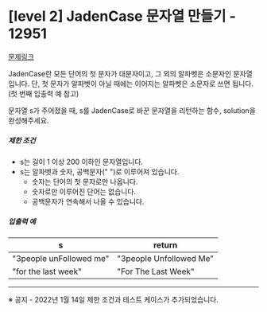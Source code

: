 
# [level 2] JadenCase 문자열 만들기 - 12951
[문제링크](https://school.programmers.co.kr/learn/courses/30/lessons/12951)

JadenCase란 모든 단어의 첫 문자가 대문자이고, 그 외의 알파벳은 소문자인 문자열입니다. 단, 첫 문자가 알파벳이 아닐 때에는 이어지는 알파벳은 소문자로 쓰면 됩니다. (첫 번째 입출력 예 참고)  

문자열 s가 주어졌을 때, s를 JadenCase로 바꾼 문자열을 리턴하는 함수, solution을 완성해주세요.


##### 제한 조건


* s는 길이 1 이상 200 이하인 문자열입니다.
* s는 알파벳과 숫자, 공백문자(" ")로 이루어져 있습니다.
	+ 숫자는 단어의 첫 문자로만 나옵니다.
	+ 숫자로만 이루어진 단어는 없습니다.
	+ 공백문자가 연속해서 나올 수 있습니다.


##### 입출력 예




| s | return |
| --- | --- |
| "3people unFollowed me" | "3people Unfollowed Me" |
| "for the last week" | "For The Last Week" |




---


※ 공지 - 2022년 1월 14일 제한 조건과 테스트 케이스가 추가되었습니다.


